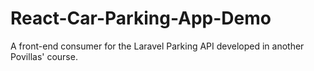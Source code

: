 # React-Car-Parking-App-Demo
 A front-end consumer for the Laravel Parking API developed in another Povillas' course.

